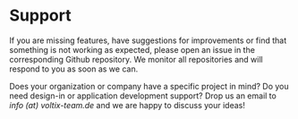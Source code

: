 # Support

If you are missing features, have suggestions for improvements or find that something is not working as expected, please open an issue in the corresponding Github repository.
We monitor all repositories and will respond to you as soon as we can.

Does your organization or company have a specific project in mind? Do you need design-in or application development support? Drop us an email to *info (at) voltix-team.de* and we are happy to discuss your ideas!
